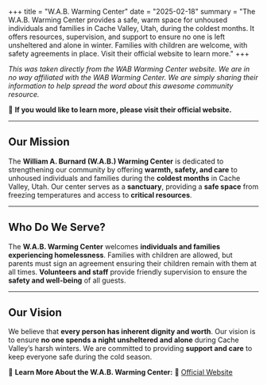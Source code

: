 +++
title = "W.A.B. Warming Center"
date = "2025-02-18"
summary = "The W.A.B. Warming Center provides a safe, warm space for unhoused individuals and families in Cache Valley, Utah, during the coldest months. It offers resources, supervision, and support to ensure no one is left unsheltered and alone in winter. Families with children are welcome, with safety agreements in place. Visit their official website to learn more."
+++

*This was taken directly from the WAB Warming Center website. We are in no way affiliated with the WAB Warming Center. We are simply sharing their information to help spread the word about this awesome community resource.*

📢 **If you would like to learn more, please visit their official website.**

---

## Our Mission
The **William A. Burnard (W.A.B.) Warming Center** is dedicated to strengthening our community by offering **warmth, safety, and care** to unhoused individuals and families during the **coldest months** in Cache Valley, Utah. Our center serves as a **sanctuary**, providing a **safe space** from freezing temperatures and access to **critical resources**.

---

## Who Do We Serve?
The **W.A.B. Warming Center** welcomes **individuals and families experiencing homelessness**. Families with children are allowed, but parents must sign an agreement ensuring their children remain with them at all times. **Volunteers and staff** provide friendly supervision to ensure the **safety and well-being** of all guests.

---

## Our Vision
We believe that **every person has inherent dignity and worth**. Our vision is to ensure **no one spends a night unsheltered and alone** during Cache Valley’s harsh winters. We are committed to providing **support and care** to keep everyone safe during the cold season.

📍 **Learn More About the W.A.B. Warming Center:**
🔗 [Official Website](https://www.wabwarmingcenter.org/)

